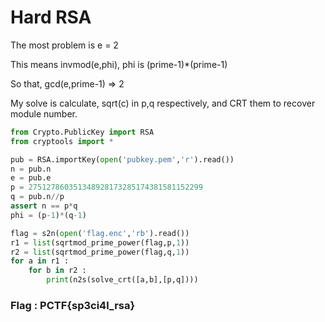 
# Hard RSA

The most problem is e = 2 

This means invmod(e,phi), phi is (prime-1)*(prime-1)

So that, gcd(e,prime-1) => 2

My solve is calculate, sqrt(c) in p,q respectively, and CRT them to recover module number.

```python
from Crypto.PublicKey import RSA
from cryptools import *

pub = RSA.importKey(open('pubkey.pem','r').read())
n = pub.n
e = pub.e
p = 275127860351348928173285174381581152299
q = pub.n//p
assert n == p*q
phi = (p-1)*(q-1)

flag = s2n(open('flag.enc','rb').read())
r1 = list(sqrtmod_prime_power(flag,p,1))
r2 = list(sqrtmod_prime_power(flag,q,1))
for a in r1 :
    for b in r2 :
        print(n2s(solve_crt([a,b],[p,q])))
```

### Flag : PCTF{sp3ci4l_rsa}